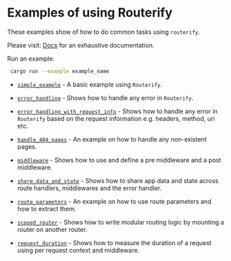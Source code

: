 # Examples of using Routerify

These examples show of how to do common tasks using `routerify`.

Please visit: [Docs](https://docs.rs/routerify) for an exhaustive documentation.

Run an example:

```sh
 cargo run --example example_name
```

* [`simple_example`](simple_example.rs) - A basic example using `Routerify`.

* [`error_handling`](error_handling.rs) - Shows how to handle any error in `Routerify`.

* [`error_handling_with_request_info`](error_handling_with_request_info.rs) - Shows how to handle any error in `Routerify` based on the request information e.g. headers, method, uri etc.

* [`handle_404_pages`](handle_404_pages.rs) - An example on how to handle any non-existent pages.

* [`middleware`](middleware.rs) - Shows how to use and define a pre middleware and a post middleware.

* [`share_data_and_state`](share_data_and_state.rs) - Shows how to share app data and state across route handlers, middlewares and the error handler.

* [`route_parameters`](route_parameters.rs) - An example on how to use route parameters and how to extract them.

* [`scoped_router`](scoped_router.rs) - Shows how to write modular routing logic by mounting a router on another router.

* [`request_duration`](request_duration.rs) - Shows how to measure the duration of a request using per request context and middleware.
